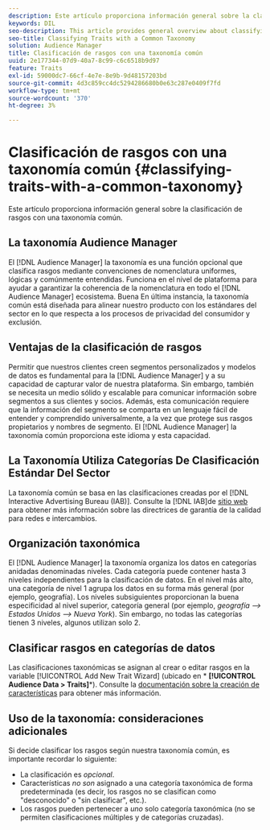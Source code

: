 ```yaml
---
description: Este artículo proporciona información general sobre la clasificación de rasgos con una taxonomía común.
keywords: DIL
seo-description: This article provides general overview about classifying traits with a common taxonomy.
seo-title: Classifying Traits with a Common Taxonomy
solution: Audience Manager
title: Clasificación de rasgos con una taxonomía común
uuid: 2e177344-07d9-40a7-8c99-c6c6518b9d97
feature: Traits
exl-id: 59000dc7-66cf-4e7e-8e9b-9d48157203bd
source-git-commit: 4d3c859cc4dc5294286680b0e63c287e0409f7fd
workflow-type: tm+mt
source-wordcount: '370'
ht-degree: 3%

---
```


# Clasificación de rasgos con una taxonomía común {#classifying-traits-with-a-common-taxonomy}

Este artículo proporciona información general sobre la clasificación de rasgos con una taxonomía común.

## La taxonomía Audience Manager

<!-- c_common_taxonomy_about.xml -->

El [!DNL Audience Manager] la taxonomía es una función opcional que clasifica rasgos mediante convenciones de nomenclatura uniformes, lógicas y comúnmente entendidas. Funciona en el nivel de plataforma para ayudar a garantizar la coherencia de la nomenclatura en todo el [!DNL Audience Manager] ecosistema. Buena En última instancia, la taxonomía común está diseñada para alinear nuestro producto con los estándares del sector en lo que respecta a los procesos de privacidad del consumidor y exclusión.

## Ventajas de la clasificación de rasgos

Permitir que nuestros clientes creen segmentos personalizados y modelos de datos es fundamental para la [!DNL Audience Manager] y a su capacidad de capturar valor de nuestra plataforma. Sin embargo, también se necesita un medio sólido y escalable para comunicar información sobre segmentos a sus clientes y socios. Además, esta comunicación requiere que la información del segmento se comparta en un lenguaje fácil de entender y comprendido universalmente, a la vez que protege sus rasgos propietarios y nombres de segmento. El [!DNL Audience Manager] la taxonomía común proporciona este idioma y esta capacidad.

## La Taxonomía Utiliza Categorías De Clasificación Estándar Del Sector

La taxonomía común se basa en las clasificaciones creadas por el [!DNL Interactive Advertising Bureau (IAB)]. Consulte la [!DNL IAB]de [sitio web](https://www.iab.net/iab_products_and_industry_services/508676/ne_guidelines) para obtener más información sobre las directrices de garantía de la calidad para redes e intercambios.

## Organización taxonómica

El [!DNL Audience Manager] la taxonomía organiza los datos en categorías anidadas denominadas niveles. Cada categoría puede contener hasta 3 niveles independientes para la clasificación de datos. En el nivel más alto, una categoría de nivel 1 agrupa los datos en su forma más general (por ejemplo, geografía). Los niveles subsiguientes proporcionan la buena especificidad al nivel superior, categoría general (por ejemplo, *geografía —> Estados Unidos —> Nueva York*). Sin embargo, no todas las categorías tienen 3 niveles, algunos utilizan solo 2.

## Clasificar rasgos en categorías de datos

Las clasificaciones taxonómicas se asignan al crear o editar rasgos en la variable [!UICONTROL Add New Trait Wizard] (ubicado en * **[!UICONTROL Audience Data > Traits]***). Consulte la [documentación sobre la creación de características](../../features/traits/create-onboarded-rule-based-traits.md) para obtener más información.

## Uso de la taxonomía: consideraciones adicionales

Si decide clasificar los rasgos según nuestra taxonomía común, es importante recordar lo siguiente:

* La clasificación es *opcional*.
* Características *no son* asignado a una categoría taxonómica de forma predeterminada (es decir, los rasgos no se clasifican como &quot;desconocido&quot; o &quot;sin clasificar&quot;, etc.).
* Los rasgos pueden pertenecer a *uno* solo categoría taxonómica (no se permiten clasificaciones múltiples y de categorías cruzadas).
